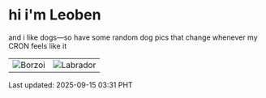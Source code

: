 # hi i'm Leoben

and i like dogs—so have some random dog pics that change whenever my CRON feels like it

|  |  |
|--------|----------|
| ![Borzoi](https://random-dog-vercel.vercel.app/api/random-borzoi?v=1757878260) | ![Labrador](https://random-dog-vercel.vercel.app/api/random-labrador?v=1757878260) |

Last updated: 2025-09-15 03:31 PHT
